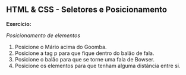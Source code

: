 ## HTML & CSS - Seletores e Posicionamento

**Exercício:**

*Posicionamento de elementos*

1. Posicione o Mário acima do Goomba.
2. Posicione a tag p para que fique dentro do balão de fala.
3. Posicione o balão para que se torne uma fala de Bowser.
4. Posicione os elementos para que tenham alguma distância entre si.


